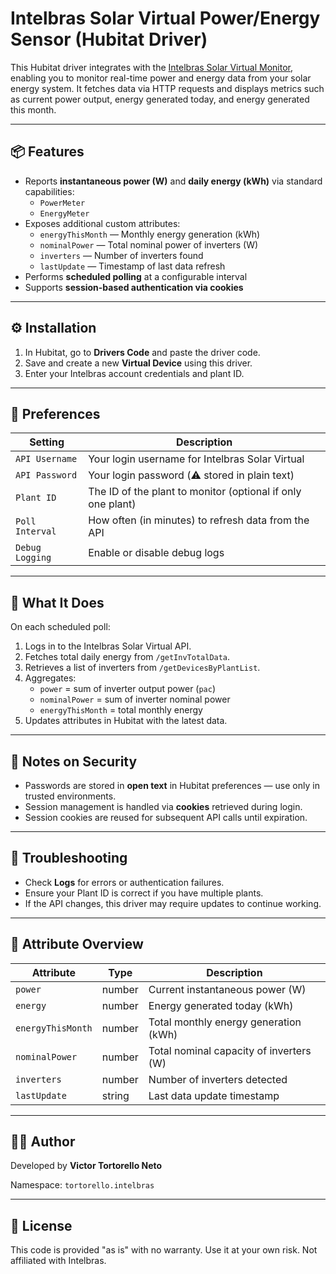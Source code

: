 # Intelbras Solar Virtual Power/Energy Sensor (Hubitat Driver)

This Hubitat driver integrates with the [Intelbras Solar Virtual Monitor](http://solar-monitoramento.intelbras.com.br), enabling you to monitor real-time power and energy data from your solar energy system. It fetches data via HTTP requests and displays metrics such as current power output, energy generated today, and energy generated this month.

---

## 📦 Features

- Reports **instantaneous power (W)** and **daily energy (kWh)** via standard capabilities:
  - `PowerMeter`
  - `EnergyMeter`
- Exposes additional custom attributes:
  - `energyThisMonth` — Monthly energy generation (kWh)
  - `nominalPower` — Total nominal power of inverters (W)
  - `inverters` — Number of inverters found
  - `lastUpdate` — Timestamp of last data refresh
- Performs **scheduled polling** at a configurable interval
- Supports **session-based authentication via cookies**

---

## ⚙️ Installation

1. In Hubitat, go to **Drivers Code** and paste the driver code.
2. Save and create a new **Virtual Device** using this driver.
3. Enter your Intelbras account credentials and plant ID.

---

## 🧾 Preferences

| Setting            | Description                                                   |
|--------------------|---------------------------------------------------------------|
| `API Username`      | Your login username for Intelbras Solar Virtual              |
| `API Password`      | Your login password (⚠️ stored in plain text)               |
| `Plant ID`          | The ID of the plant to monitor (optional if only one plant)  |
| `Poll Interval`     | How often (in minutes) to refresh data from the API          |
| `Debug Logging`     | Enable or disable debug logs                                 |

---

## 🔄 What It Does

On each scheduled poll:
1. Logs in to the Intelbras Solar Virtual API.
2. Fetches total daily energy from `/getInvTotalData`.
3. Retrieves a list of inverters from `/getDevicesByPlantList`.
4. Aggregates:
   - `power` = sum of inverter output power (`pac`)
   - `nominalPower` = sum of inverter nominal power
   - `energyThisMonth` = total monthly energy
5. Updates attributes in Hubitat with the latest data.

---

## 🔐 Notes on Security

- Passwords are stored in **open text** in Hubitat preferences — use only in trusted environments.
- Session management is handled via **cookies** retrieved during login.
- Session cookies are reused for subsequent API calls until expiration.

---

## 🧠 Troubleshooting

- Check **Logs** for errors or authentication failures.
- Ensure your Plant ID is correct if you have multiple plants.
- If the API changes, this driver may require updates to continue working.

---

## 📅 Attribute Overview

| Attribute           | Type    | Description                            |
|--------------------|---------|----------------------------------------|
| `power`             | number  | Current instantaneous power (W)        |
| `energy`            | number  | Energy generated today (kWh)           |
| `energyThisMonth`   | number  | Total monthly energy generation (kWh)  |
| `nominalPower`      | number  | Total nominal capacity of inverters (W)|
| `inverters`         | number  | Number of inverters detected           |
| `lastUpdate`        | string  | Last data update timestamp             |

---

## 👨‍💻 Author

Developed by **Victor Tortorello Neto**

Namespace: `tortorello.intelbras`

---

## 📝 License

This code is provided "as is" with no warranty. Use it at your own risk. Not affiliated with Intelbras.

